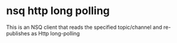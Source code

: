 # nsq http long polling
This is an NSQ client that reads the specified topic/channel and re-publishes as Http long-polling
